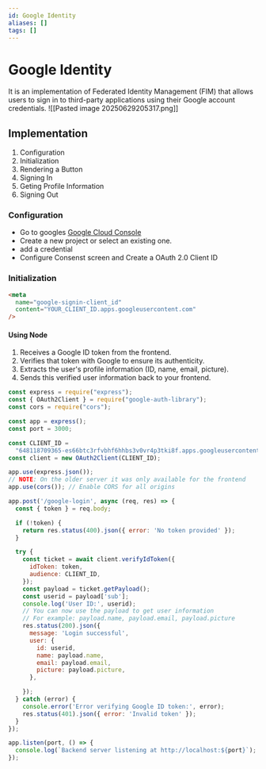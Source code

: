 ```yaml
---
id: Google Identity
aliases: []
tags: []
---
```


# Google Identity

It is an implementation of Federated Identity Management (FIM) that allows users to sign in to third-party applications using their Google account credentials.
![[Pasted image 20250629205317.png]]

## Implementation

1. Configuration
2. Initialization
3. Rendering a Button
4. Signing In
5. Geting Profile Information
6. Signing Out

### Configuration

- Go to googles [Google Cloud Console](https://console.cloud.google.com/)
- Create a new project or select an existing one.
- add a credential
- Configure Consenst screen and Create a OAuth 2.0 Client ID

### Initialization

```html
<meta
  name="google-signin-client_id"
  content="YOUR_CLIENT_ID.apps.googleusercontent.com"
/>
```

#### Using Node

   1. Receives a Google ID token from the frontend.
   2. Verifies that token with Google to ensure its authenticity.
   3. Extracts the user's profile information (ID, name, email, picture).
   4. Sends this verified user information back to your frontend.

```js
const express = require("express");
const { OAuth2Client } = require("google-auth-library");
const cors = require("cors");

const app = express();
const port = 3000;

const CLIENT_ID =
  "648118709365-es66btc3rfvbhf6hhbs3v0vr4p3tki8f.apps.googleusercontent.com";
const client = new OAuth2Client(CLIENT_ID);

app.use(express.json());
// NOTE: On the older server it was only available for the frontend
app.use(cors()); // Enable CORS for all origins

app.post('/google-login', async (req, res) => {
  const { token } = req.body;

  if (!token) {
    return res.status(400).json({ error: 'No token provided' });
  }

  try {
    const ticket = await client.verifyIdToken({
      idToken: token,
      audience: CLIENT_ID,
    });
    const payload = ticket.getPayload();
    const userid = payload['sub'];
    console.log('User ID:', userid);
    // You can now use the payload to get user information
    // For example: payload.name, payload.email, payload.picture
    res.status(200).json({
      message: 'Login successful',
      user: {
        id: userid,
        name: payload.name,
        email: payload.email,
        picture: payload.picture,
      },

    });
  } catch (error) {
    console.error('Error verifying Google ID token:', error);
    res.status(401).json({ error: 'Invalid token' });
  }
});

app.listen(port, () => {
  console.log(`Backend server listening at http://localhost:${port}`);
});
```
 